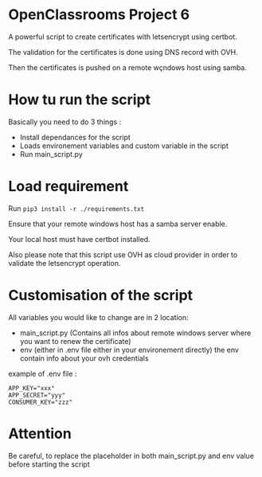 # OpenClassrooms Project 6
A powerful script to create certificates with letsencrypt using certbot.

The validation for the certificates is done using DNS record with OVH.

Then the certificates is pushed on a remote wçndows host using samba.


# How tu run the script
Basically you need to do 3 things :
- Install dependances for the script
- Loads environement variables and custom variable in the script
- Run main_script.py


# Load requirement
Run ```pip3 install -r ./requirements.txt```

Ensure that your remote windows host has a samba server enable.

Your local host must have certbot installed.

Also please note that this script use OVH as cloud provider in order to validate the letsencrypt operation.


# Customisation of the script
All variables you would like to change are in 2 location:
 - main_script.py (Contains all infos about remote windows server where you want to renew the certificate)
 - env (either in .env file either in your environement directly) the env contain info about your ovh credentials

example of .env file :
```
APP_KEY="xxx"
APP_SECRET="yyy"
CONSUMER_KEY="zzz"
```

# Attention

Be careful, to replace the placeholder in both main_script.py and env value before starting the script
